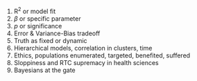 1. $\text{R}^2$ or model fit
2. $\beta$ or specific parameter
3. $p$ or significance
4. Error & Variance-Bias tradeoff
5. Truth as fixed or dynamic
6. Hierarchical models, correlation in clusters, time
7. Ethics, populations enumerated, targeted, benefited, suffered
8. Sloppiness and RTC supremacy in health sciences
9. Bayesians at the gate

